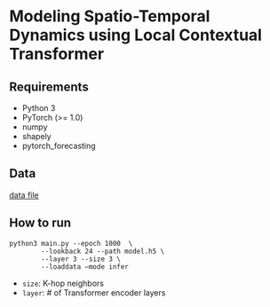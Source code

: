 # Modeling Spatio-Temporal Dynamics using Local Contextual Transformer

## Requirements

- Python 3
- PyTorch (>= 1.0)
- numpy
- shapely
- pytorch_forecasting

## Data

[data file]()

## How to run

  
```
python3 main.py --epoch 1000  \
        --lookback 24 --path model.h5 \
        --layer 3 --size 3 \
        --loaddata —mode infer
```

- ```size```: K-hop neighbors
- ```layer```: # of Transformer encoder layers

